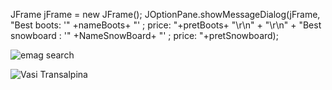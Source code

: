 JFrame jFrame = new JFrame();
JOptionPane.showMessageDialog(jFrame, "Best boots: '" +nameBoots+ "' ; price: "+pretBoots+ "\r\n" + "\r\n" + "Best snowboard : '" +NameSnowBoard+ "' ; price: "+pretSnowboard);

![emag search](https://github.com/Vasi-Cordea/Selenium-Java-Maven-Emag-search-display-in-pop-up/assets/150058199/a27da2ce-f0c5-4830-9b13-5b81028f0770)

![Vasi Transalpina](https://github.com/Vasi-Cordea/Selenium-Java-Maven-Emag-search-display-in-pop-up/assets/150058199/26b04c8c-8d46-498a-99d2-0cb594a42b5d)
